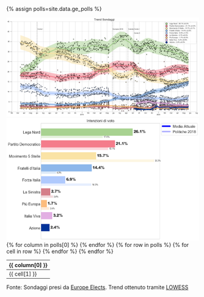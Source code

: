 <script src="https://ajax.googleapis.com/ajax/libs/jquery/3.5.1/jquery.min.js"></script>
<link rel="stylesheet" type="text/css" href="https://cdn.datatables.net/1.10.21/css/jquery.dataTables.css">
<script type="text/javascript" charset="utf8" src="https://cdn.datatables.net/1.10.21/js/jquery.dataTables.js"></script>

{% assign polls=site.data.ge_polls %}

<img src="trend.png" class="center"> 

<img src="voto.png" class="center">

<table id="polls" class="display" data-page-length='10' data-order='[[ 2, "desc" ]]'>
    <thead>
    {% for column in polls[0] %}
        <th>{{ column[0] }}</th>
    {% endfor %}
    </thead>
    <tbody>
    {% for row in polls %}
        <tr>
        {% for cell in row %}
            <td>{{ cell[1] }}</td>
        {% endfor %}
        </tr>
    {% endfor %}
    </tbody>
</table>

<script type="text/javascript">
$(document).ready( function () {
    $('#polls').DataTable({
        "ordering": false,
        "searching": false,
        "lengthChange": false});
} );
</script>

Fonte: Sondaggi presi da [Europe Elects](https://europeelects.eu/european-union/italy/). Trend ottenuto tramite [LOWESS](https://en.wikipedia.org/wiki/Local_regression) 
